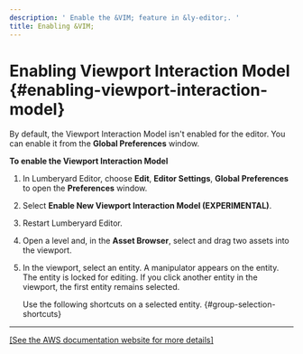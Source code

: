```yaml
---
description: ' Enable the &VIM; feature in &ly-editor;. '
title: Enabling &VIM;
---
```

# Enabling Viewport Interaction Model {#enabling-viewport-interaction-model}

By default, the Viewport Interaction Model isn't enabled for the editor\. You can enable it from the **Global Preferences** window\.

**To enable the Viewport Interaction Model**

1. In Lumberyard Editor, choose **Edit**, **Editor Settings**, **Global Preferences** to open the **Preferences** window\.

1. Select **Enable New Viewport Interaction Model \(EXPERIMENTAL\)**\.

1. Restart Lumberyard Editor\.

1. Open a level and, in the **Asset Browser**, select and drag two assets into the viewport\.

1. In the viewport, select an entity\. A manipulator appears on the entity\. The entity is locked for editing\. If you click another entity in the viewport, the first entity remains selected\.

   Use the following shortcuts on a selected entity\. {#group-selection-shortcuts}  
****    
[\[See the AWS documentation website for more details\]](http://docs.aws.amazon.com/lumberyard/latest/userguide/enabling-viewport-interaction-model.html)